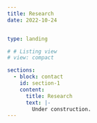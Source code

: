 ```yaml
---
title: Research
date: 2022-10-24


type: landing

# # Listing view
# view: compact

sections:
  - block: contact
    id: section-1
    content:
      title: Research
      text: |-
        Under construction.
---
```

